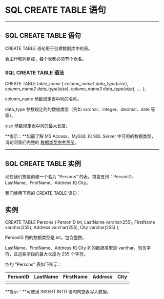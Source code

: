 # SQL CREATE TABLE 语句

------

## SQL CREATE TABLE 语句

CREATE TABLE 语句用于创建数据库中的表。

表由行和列组成，每个表都必须有个表名。

### SQL CREATE TABLE 语法

CREATE TABLE *table_name*
(
*column_name1 data_type*(*size*),
*column_name2 data_type*(*size*),
*column_name3 data_type*(*size*),
....
);

column_name 参数规定表中列的名称。

data_type 参数规定列的数据类型（例如 varchar、integer、decimal、date 等等）。

size 参数规定表中列的最大长度。

**提示：**如需了解 MS Access、MySQL 和 SQL Server 中可用的数据类型，请访问我们完整的 [数据类型参考手册](https://www.runoob.com/sql/sql-datatypes.html)。

------

## SQL CREATE TABLE 实例

现在我们想要创建一个名为 "Persons" 的表，包含五列：PersonID、LastName、FirstName、Address 和 City。

我们使用下面的 CREATE TABLE 语句：

## 实例

CREATE TABLE Persons
(
PersonID int,
LastName varchar(255),
FirstName varchar(255),
Address varchar(255),
City varchar(255)
);

PersonID 列的数据类型是 int，包含整数。

LastName、FirstName、Address 和 City 列的数据类型是 varchar，包含字符，且这些字段的最大长度为 255 个字符。

空的 "Persons" 表如下所示：

| PersonID | LastName | FirstName | Address | City |
| :------- | :------- | :-------- | :------ | :--- |
|          |          |           |         |      |

**提示：**可使用 INSERT INTO 语句向空表写入数据。